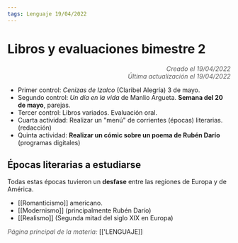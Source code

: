```yaml
---
tags: Lenguaje 19/04/2022
---
```


# Libros y evaluaciones bimestre 2
<div style="text-align: right; opacity: 0.7; font-style: italic;">Creado el 19/04/2022</div>
<div style="text-align: right; opacity: 0.7; font-style: italic;">Última actualización el 19/04/2022</div>

- Primer control: *Cenizas de Izalco* (Claribel Alegría) 3 de mayo.
- Segundo control: *Un día en la vida* de Manlio Argueta. **Semana del 20 de mayo**, parejas.
- Tercer control: Libros variados. Evaluación oral.
- Cuarta actividad: Realizar un "menú" de corrientes (épocas) literarias. (redacción)
- Quinta actividad: **Realizar un cómic sobre un poema de Rubén Darío** (programas digitales)

## Épocas literarias a estudiarse

Todas estas épocas tuvieron un **desfase** entre las regiones de Europa y de América.

- [[Romanticismo]] americano.
- [[Modernismo]] (principalmente Rubén Darío)
- [[Realismo]] (Segunda mitad del siglo XIX en Europa)

<span style="opacity: 0.7; font-style: italic;">Página principal de la materia:</span> [['LENGUAJE]]